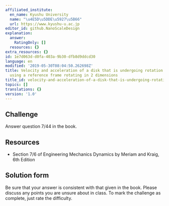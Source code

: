 ```yaml
---
affiliated_institute:
  en_name: Kyushu University
  name: "\u4E5D\u5DDE\u5927\u5B66"
  url: https://www.kyushu-u.ac.jp
editor_id: github.NanoScaleDesign
explanation:
  answer:
    RatingOnly: []
  resources: {}
extra_resources: {}
id: 1e7d063d-d0fa-403a-9b30-dfb8d9ddcd30
language: en
modified: '2019-05-30T08:04:50.262698Z'
title: Velocity and acceleration of a disk that is undergoing rotation on 2 axes,
  using a reference frame rotating in 2 dimensions
title_id: velocity-and-acceleration-of-a-disk-that-is-undergoing-rotation-on-2-axes-using-a-reference-frame-rotating-in-2-dimensions
topics: []
translations: {}
version: '1.0'
---
```


## Challenge
Answer question 7/44 in the book.


## Resources
- Section 7/6 of Engineering Mechanics Dynamics by Meriam and Kraig, 6th Edition


## Solution form
Be sure that your answer is consistent with that given in the book.
Please discuss any points you are unsure about in class.
To mark the challenge as complete, just rate the difficulty.
